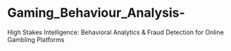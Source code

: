 # Gaming_Behaviour_Analysis-
High Stakes Intelligence: Behavioral Analytics &amp; Fraud Detection for Online Gambling Platforms
